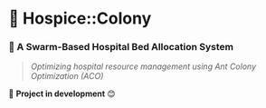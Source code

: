 # 🐜 Hospice::Colony

### 🏥 A Swarm-Based Hospital Bed Allocation System

> *Optimizing hospital resource management using Ant Colony Optimization (ACO)*

🚧 **Project in development** 😊